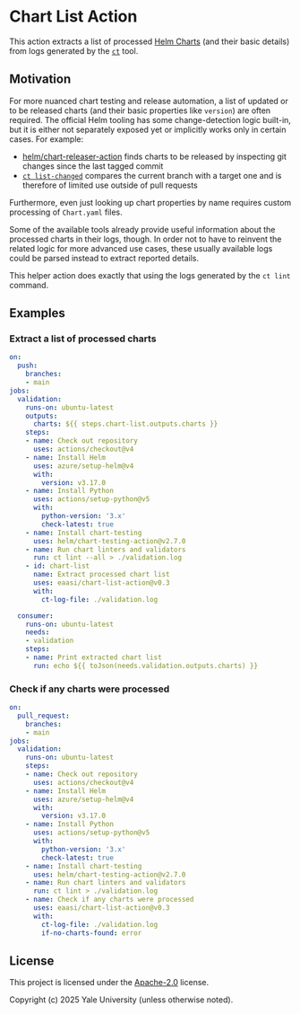 # Chart List Action

This action extracts a list of processed [Helm Charts](https://helm.sh/docs/topics/charts/) (and their basic details) from logs generated by the [`ct`](https://github.com/helm/chart-testing) tool.

## Motivation

For more nuanced chart testing and release automation, a list of updated or to be released charts (and their basic properties like `version`) are often required.
The official Helm tooling has some change-detection logic built-in, but it is either not separately exposed yet or implicitly works only in certain cases. For example:
- [helm/chart-releaser-action](https://github.com/helm/chart-releaser-action) finds charts to be released by inspecting git changes since the last tagged commit
- [`ct list-changed`](https://github.com/helm/chart-testing/blob/76c61a1daac82111ff1623a6d795574bcdb58f34/doc/ct_list-changed.md) compares the current branch with a target one and is therefore of limited use outside of pull requests

Furthermore, even just looking up chart properties by name requires custom processing of `Chart.yaml` files.

Some of the available tools already provide useful information about the processed charts in their logs, though.
In order not to have to reinvent the related logic for more advanced use cases, these usually available logs could be parsed instead to extract reported details.

This helper action does exactly that using the logs generated by the `ct lint` command.

## Examples

### Extract a list of processed charts

```yaml
on:
  push:
    branches:
    - main
jobs:
  validation:
    runs-on: ubuntu-latest
    outputs:
      charts: ${{ steps.chart-list.outputs.charts }}
    steps:
    - name: Check out repository
      uses: actions/checkout@v4
    - name: Install Helm
      uses: azure/setup-helm@v4
      with:
        version: v3.17.0
    - name: Install Python
      uses: actions/setup-python@v5
      with:
        python-version: '3.x'
        check-latest: true
    - name: Install chart-testing
      uses: helm/chart-testing-action@v2.7.0
    - name: Run chart linters and validators
      run: ct lint --all > ./validation.log
    - id: chart-list
      name: Extract processed chart list
      uses: eaasi/chart-list-action@v0.3
      with:
        ct-log-file: ./validation.log

  consumer:
    runs-on: ubuntu-latest
    needs:
    - validation
    steps:
    - name: Print extracted chart list
      run: echo ${{ toJson(needs.validation.outputs.charts) }}
```

### Check if any charts were processed

```yaml
on:
  pull_request:
    branches:
    - main
jobs:
  validation:
    runs-on: ubuntu-latest
    steps:
    - name: Check out repository
      uses: actions/checkout@v4
    - name: Install Helm
      uses: azure/setup-helm@v4
      with:
        version: v3.17.0
    - name: Install Python
      uses: actions/setup-python@v5
      with:
        python-version: '3.x'
        check-latest: true
    - name: Install chart-testing
      uses: helm/chart-testing-action@v2.7.0
    - name: Run chart linters and validators
      run: ct lint > ./validation.log
    - name: Check if any charts were processed
      uses: eaasi/chart-list-action@v0.3
      with:
        ct-log-file: ./validation.log
        if-no-charts-found: error
```

## License

This project is licensed under the [Apache-2.0](./LICENSE) license.

Copyright (c) 2025 Yale University (unless otherwise noted).
